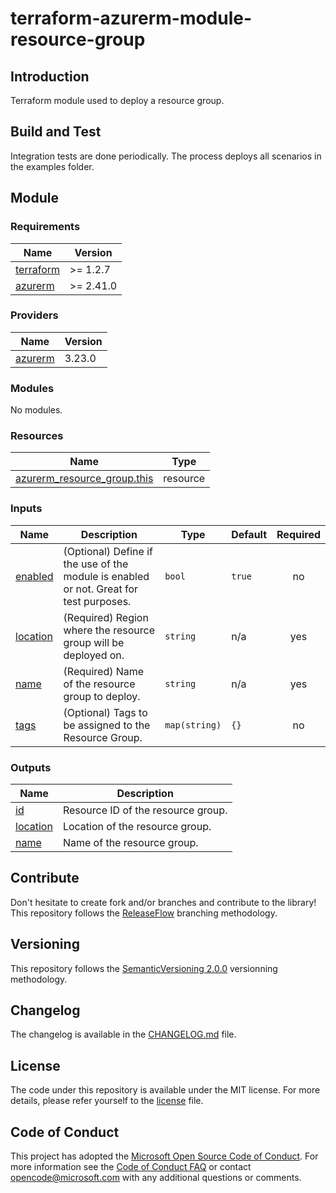 # terraform-azurerm-module-resource-group

## Introduction

Terraform module used to deploy a resource group.

## Build and Test

Integration tests are done periodically. The process deploys all scenarios in the examples folder.

## Module

<!-- BEGINNING OF PRE-COMMIT-TERRAFORM DOCS HOOK -->

### Requirements

| Name                                                                     | Version   |
| ------------------------------------------------------------------------ | --------- |
| <a name="requirement_terraform"></a> [terraform](#requirement_terraform) | >= 1.2.7  |
| <a name="requirement_azurerm"></a> [azurerm](#requirement_azurerm)       | >= 2.41.0 |

### Providers

| Name                                                         | Version |
| ------------------------------------------------------------ | ------- |
| <a name="provider_azurerm"></a> [azurerm](#provider_azurerm) | 3.23.0  |

### Modules

No modules.

### Resources

| Name                                                                                                                          | Type     |
| ----------------------------------------------------------------------------------------------------------------------------- | -------- |
| [azurerm_resource_group.this](https://registry.terraform.io/providers/hashicorp/azurerm/latest/docs/resources/resource_group) | resource |

### Inputs

| Name                                                      | Description                                                                            | Type          | Default | Required |
| --------------------------------------------------------- | -------------------------------------------------------------------------------------- | ------------- | ------- | :------: |
| <a name="input_enabled"></a> [enabled](#input_enabled)    | (Optional) Define if the use of the module is enabled or not. Great for test purposes. | `bool`        | `true`  |    no    |
| <a name="input_location"></a> [location](#input_location) | (Required) Region where the resource group will be deployed on.                        | `string`      | n/a     |   yes    |
| <a name="input_name"></a> [name](#input_name)             | (Required) Name of the resource group to deploy.                                       | `string`      | n/a     |   yes    |
| <a name="input_tags"></a> [tags](#input_tags)             | (Optional) Tags to be assigned to the Resource Group.                                  | `map(string)` | `{}`    |    no    |

### Outputs

| Name                                                        | Description                        |
| ----------------------------------------------------------- | ---------------------------------- |
| <a name="output_id"></a> [id](#output_id)                   | Resource ID of the resource group. |
| <a name="output_location"></a> [location](#output_location) | Location of the resource group.    |
| <a name="output_name"></a> [name](#output_name)             | Name of the resource group.        |

<!-- END OF PRE-COMMIT-TERRAFORM DOCS HOOK -->

## Contribute

Don't hesitate to create fork and/or branches and contribute to the library!
This repository follows the [ReleaseFlow](https://releaseflow.org/) branching methodology.

## Versioning

This repository follows the [SemanticVersioning 2.0.0](https://semver.org/) versionning methodology.

## Changelog

The changelog is available in the [CHANGELOG.md](./CHANGELOG.md) file.

## License

The code under this repository is available under the MIT license. For more details, please refer yourself to the [license](./LICENSE) file.

## Code of Conduct

This project has adopted the [Microsoft Open Source Code of Conduct](https://opensource.microsoft.com/codeofconduct/).
For more information see the [Code of Conduct FAQ](https://opensource.microsoft.com/codeofconduct/faq/) or
contact [opencode@microsoft.com](mailto:opencode@microsoft.com) with any additional questions or comments.
